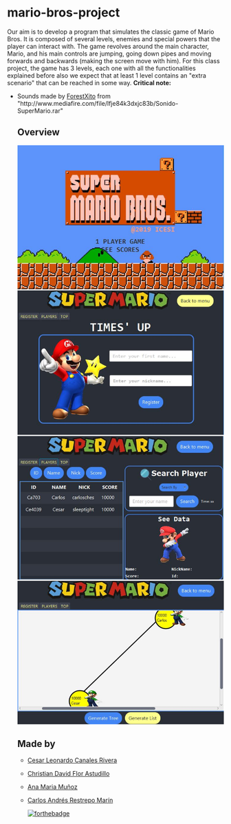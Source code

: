 # **mario-bros-project**
Our aim is to develop a program that simulates the classic game of Mario Bros. It is composed of several levels, enemies and special powers that the player can interact with. The game revolves around the main character, Mario, and his main controls are jumping, going down pipes and moving forwards and backwards (making the screen move with him). For this class project, the game has 3 levels, each one with all the functionalities explained before also we expect that at least 1 level contains an "extra scenario" that can be reached in some way.
<b>Critical note:</b><br>
  <ul>
  <li><div> Sounds made by <a href="https://www.youtube.com/watch?v=vDkmpBBvcLg" title="ForestXito">ForestXito</a> from "http://www.mediafire.com/file/lfje84k3dxjc83b/Sonido-SuperMario.rar" </a></div></li>
  
  ## Overview
  ![Overview](overview/Captura1.JPG?raw=true)  
  ![Overview](overview/Captura2.JPG?raw=true) 
  ![Overview](overview/Captura3.JPG?raw=true) 
  ![Overview](overview/Captura4.JPG?raw=true) 
  
  ## Made by
+ [Cesar Leonardo Canales Rivera](https://github.com/Sleeptightt "Cesar Canales")
+ [Christian David Flor Astudillo](https://github.com/ChristianFlor "Christian Flor")
+ [Ana Maria Muñoz](https://github.com/anamvgd "Ana Maria Muñoz")
+ [Carlos Andrés Restrepo Marín](https://github.com/Carlosches "Carlos Restrepo")
  
  [![forthebadge](https://forthebadge.com/images/badges/made-with-java.svg)](https://forthebadge.com)
